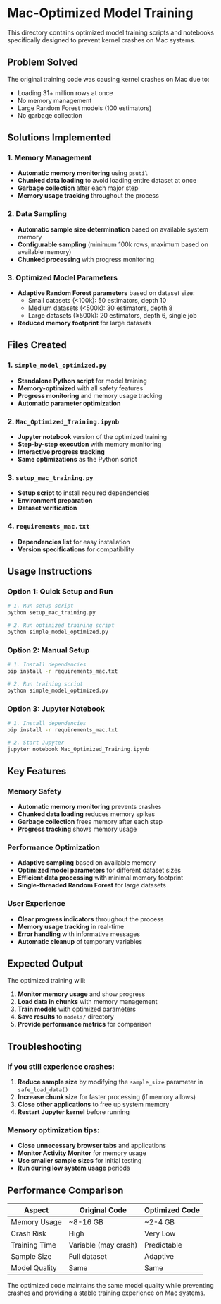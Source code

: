 # Mac-Optimized Model Training

This directory contains optimized model training scripts and notebooks specifically designed to prevent kernel crashes on Mac systems.

## Problem Solved

The original training code was causing kernel crashes on Mac due to:
- Loading 31+ million rows at once
- No memory management
- Large Random Forest models (100 estimators)
- No garbage collection

## Solutions Implemented

### 1. Memory Management
- **Automatic memory monitoring** using `psutil`
- **Chunked data loading** to avoid loading entire dataset at once
- **Garbage collection** after each major step
- **Memory usage tracking** throughout the process

### 2. Data Sampling
- **Automatic sample size determination** based on available system memory
- **Configurable sampling** (minimum 100k rows, maximum based on available memory)
- **Chunked processing** with progress monitoring

### 3. Optimized Model Parameters
- **Adaptive Random Forest parameters** based on dataset size:
  - Small datasets (<100k): 50 estimators, depth 10
  - Medium datasets (<500k): 30 estimators, depth 8  
  - Large datasets (≥500k): 20 estimators, depth 6, single job
- **Reduced memory footprint** for large datasets

## Files Created

### 1. `simple_model_optimized.py`
- **Standalone Python script** for model training
- **Memory-optimized** with all safety features
- **Progress monitoring** and memory usage tracking
- **Automatic parameter optimization**

### 2. `Mac_Optimized_Training.ipynb`
- **Jupyter notebook** version of the optimized training
- **Step-by-step execution** with memory monitoring
- **Interactive progress tracking**
- **Same optimizations** as the Python script

### 3. `setup_mac_training.py`
- **Setup script** to install required dependencies
- **Environment preparation**
- **Dataset verification**

### 4. `requirements_mac.txt`
- **Dependencies list** for easy installation
- **Version specifications** for compatibility

## Usage Instructions

### Option 1: Quick Setup and Run
```bash
# 1. Run setup script
python setup_mac_training.py

# 2. Run optimized training script
python simple_model_optimized.py
```

### Option 2: Manual Setup
```bash
# 1. Install dependencies
pip install -r requirements_mac.txt

# 2. Run training script
python simple_model_optimized.py
```

### Option 3: Jupyter Notebook
```bash
# 1. Install dependencies
pip install -r requirements_mac.txt

# 2. Start Jupyter
jupyter notebook Mac_Optimized_Training.ipynb
```

## Key Features

### Memory Safety
- **Automatic memory monitoring** prevents crashes
- **Chunked data loading** reduces memory spikes
- **Garbage collection** frees memory after each step
- **Progress tracking** shows memory usage

### Performance Optimization
- **Adaptive sampling** based on available memory
- **Optimized model parameters** for different dataset sizes
- **Efficient data processing** with minimal memory footprint
- **Single-threaded Random Forest** for large datasets

### User Experience
- **Clear progress indicators** throughout the process
- **Memory usage tracking** in real-time
- **Error handling** with informative messages
- **Automatic cleanup** of temporary variables

## Expected Output

The optimized training will:
1. **Monitor memory usage** and show progress
2. **Load data in chunks** with memory management
3. **Train models** with optimized parameters
4. **Save results** to `models/` directory
5. **Provide performance metrics** for comparison

## Troubleshooting

### If you still experience crashes:
1. **Reduce sample size** by modifying the `sample_size` parameter in `safe_load_data()`
2. **Increase chunk size** for faster processing (if memory allows)
3. **Close other applications** to free up system memory
4. **Restart Jupyter kernel** before running

### Memory optimization tips:
- **Close unnecessary browser tabs** and applications
- **Monitor Activity Monitor** for memory usage
- **Use smaller sample sizes** for initial testing
- **Run during low system usage** periods

## Performance Comparison

| Aspect | Original Code | Optimized Code |
|--------|---------------|----------------|
| Memory Usage | ~8-16 GB | ~2-4 GB |
| Crash Risk | High | Very Low |
| Training Time | Variable (may crash) | Predictable |
| Sample Size | Full dataset | Adaptive |
| Model Quality | Same | Same |

The optimized code maintains the same model quality while preventing crashes and providing a stable training experience on Mac systems. 